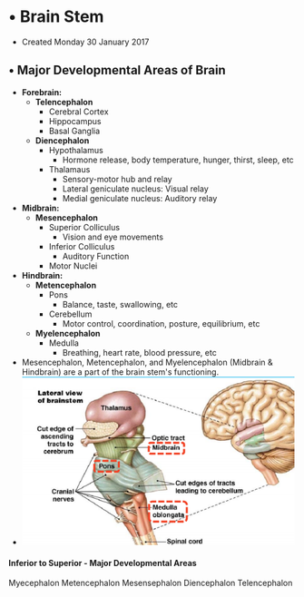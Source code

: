 # • Brain Stem

* Created Monday 30 January 2017


• Major Developmental Areas of Brain
------------------------------------

* **Forebrain:**
	* **Telencephalon**
		* Cerebral Cortex
		* Hippocampus
		* Basal Ganglia
	* **Diencephalon**
		* Hypothalamus
			* Hormone release, body temperature, hunger, thirst, sleep, etc
		* Thalamaus
			* Sensory-motor hub and relay
			* Lateral geniculate nucleus: Visual relay
			* Medial geniculate nucleus: Auditory relay
* **Midbrain:**
	* **Mesencephalon**
		* Superior Colliculus
			* Vision and eye movements
		* Inferior Colliculus
			* Auditory Function
		* Motor Nuclei
* **Hindbrain:**
	* **Metencephalon**
		* Pons
			* Balance, taste, swallowing, etc
		* Cerebellum
			* Motor control, coordination, posture, equilibrium, etc	
	* **Myelencephalon**
		* Medulla
			* Breathing, heart rate, blood pressure, etc
* Mesencephalon, Metencephalon, and Myelencephalon (Midbrain & Hindbrain) are a part of the brain stem's functioning.
* ![](./Brain_Stem/pasted_image.png)

	

#### Inferior to Superior - Major Developmental Areas
Myecephalon
Metencephalon
Mesensephalon
Diencephalon
Telencephalon


